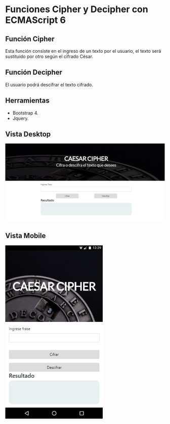 # Funciones **Cipher** y **Decipher** con ECMAScript 6  



## Función Cipher

Esta función consiste en el ingreso de un texto por el usuario, el texto será sustituido por otro según el cifrado César. 

## Función Decipher  

El usuario podrá descifrar el texto cifrado.  

## Herramientas  

* Bootstrap 4.  
* Jquery.

## Vista Desktop

![Vista-desktop](assets/images/desktop.png)

## Vista Mobile

![Vista-mobile](assets/images/mobile.png)